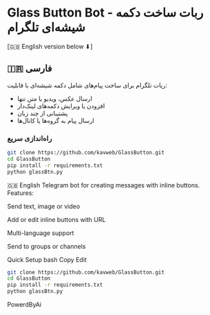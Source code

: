 # Glass Button Bot - ربات ساخت دکمه شیشه‌ای تلگرام

[🇬🇧 English version below ⬇]

## 🇮🇷 فارسی

ربات تلگرام برای ساخت پیام‌های شامل دکمه شیشه‌ای با قابلیت:
- ارسال عکس، ویدیو یا متن تنها
- افزودن یا ویرایش دکمه‌های لینک‌دار
- پشتیبانی از چند زبان
- ارسال پیام به گروه‌ها یا کانال‌ها

### راه‌اندازی سریع

```bash
git clone https://github.com/kavweb/GlassButton.git
cd GlassButton
pip install -r requirements.txt
python glassBtn.py

```

🇬🇧 English
Telegram bot for creating messages with inline buttons. Features:

Send text, image or video

Add or edit inline buttons with URL

Multi-language support

Send to groups or channels

Quick Setup
bash
Copy
Edit


```bash
git clone https://github.com/kavweb/GlassButton.git
cd GlassButton
pip install -r requirements.txt
python glassBtn.py
```


PowerdByAi